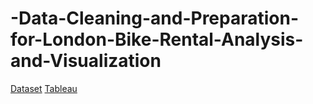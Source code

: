 # -Data-Cleaning-and-Preparation-for-London-Bike-Rental-Analysis-and-Visualization


[Dataset](https://www.kaggle.com/datasets/hmavrodiev/london-bike-sharing-dataset)
[Tableau](https://public.tableau.com/app/profile/abderrahmane.chabani/viz/Bikes_17084456016180/Dashboard1?publish=yes)
